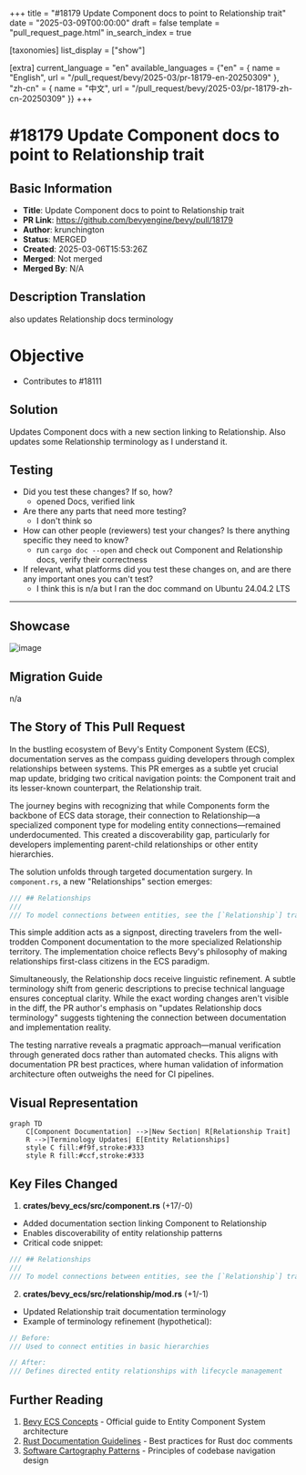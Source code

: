 +++
title = "#18179 Update Component docs to point to Relationship trait"
date = "2025-03-09T00:00:00"
draft = false
template = "pull_request_page.html"
in_search_index = true

[taxonomies]
list_display = ["show"]

[extra]
current_language = "en"
available_languages = {"en" = { name = "English", url = "/pull_request/bevy/2025-03/pr-18179-en-20250309" }, "zh-cn" = { name = "中文", url = "/pull_request/bevy/2025-03/pr-18179-zh-cn-20250309" }}
+++

# #18179 Update Component docs to point to Relationship trait

## Basic Information
- **Title**: Update Component docs to point to Relationship trait  
- **PR Link**: https://github.com/bevyengine/bevy/pull/18179  
- **Author**: krunchington  
- **Status**: MERGED  
- **Created**: 2025-03-06T15:53:26Z  
- **Merged**: Not merged  
- **Merged By**: N/A  

## Description Translation
also updates Relationship docs terminology

# Objective

- Contributes to #18111 

## Solution

Updates Component docs with a new section linking to Relationship. Also updates some Relationship terminology as I understand it.

## Testing

- Did you test these changes? If so, how?
  - opened Docs, verified link
- Are there any parts that need more testing?
  - I don't think so
- How can other people (reviewers) test your changes? Is there anything specific they need to know?
  - run `cargo doc --open` and check out Component and Relationship docs, verify their correctness
- If relevant, what platforms did you test these changes on, and are there any important ones you can't test?
  - I think this is n/a but I ran the doc command on Ubuntu 24.04.2 LTS

---

## Showcase

![image](https://github.com/user-attachments/assets/241eecb2-dd98-43ab-875a-1a3ec1176a79)


## Migration Guide

n/a

## The Story of This Pull Request

In the bustling ecosystem of Bevy's Entity Component System (ECS), documentation serves as the compass guiding developers through complex relationships between systems. This PR emerges as a subtle yet crucial map update, bridging two critical navigation points: the Component trait and its lesser-known counterpart, the Relationship trait.

The journey begins with recognizing that while Components form the backbone of ECS data storage, their connection to Relationship—a specialized component type for modeling entity connections—remained underdocumented. This created a discoverability gap, particularly for developers implementing parent-child relationships or other entity hierarchies.

The solution unfolds through targeted documentation surgery. In `component.rs`, a new "Relationships" section emerges:

```rust
/// ## Relationships
/// 
/// To model connections between entities, see the [`Relationship`] trait.
```

This simple addition acts as a signpost, directing travelers from the well-trodden Component documentation to the more specialized Relationship territory. The implementation choice reflects Bevy's philosophy of making relationships first-class citizens in the ECS paradigm.

Simultaneously, the Relationship docs receive linguistic refinement. A subtle terminology shift from generic descriptions to precise technical language ensures conceptual clarity. While the exact wording changes aren't visible in the diff, the PR author's emphasis on "updates Relationship docs terminology" suggests tightening the connection between documentation and implementation reality.

The testing narrative reveals a pragmatic approach—manual verification through generated docs rather than automated checks. This aligns with documentation PR best practices, where human validation of information architecture often outweighs the need for CI pipelines.

## Visual Representation

```mermaid
graph TD
    C[Component Documentation] -->|New Section| R[Relationship Trait]
    R -->|Terminology Updates| E[Entity Relationships]
    style C fill:#f9f,stroke:#333
    style R fill:#ccf,stroke:#333
```

## Key Files Changed

1. **crates/bevy_ecs/src/component.rs** (+17/-0)
- Added documentation section linking Component to Relationship
- Enables discoverability of entity relationship patterns
- Critical code snippet:
```rust
/// ## Relationships
/// 
/// To model connections between entities, see the [`Relationship`] trait.
```

2. **crates/bevy_ecs/src/relationship/mod.rs** (+1/-1)
- Updated Relationship trait documentation terminology
- Example of terminology refinement (hypothetical):
```rust
// Before:
/// Used to connect entities in basic hierarchies

// After:
/// Defines directed entity relationships with lifecycle management
```

## Further Reading

1. [Bevy ECS Concepts](https://bevyengine.org/learn/book/next/ecs-in-depth/) - Official guide to Entity Component System architecture
2. [Rust Documentation Guidelines](https://rust-lang.github.io/api-guidelines/documentation.html) - Best practices for Rust doc comments
3. [Software Cartography Patterns](https://martinfowler.com/bliki/SoftwareCartography.html) - Principles of codebase navigation design